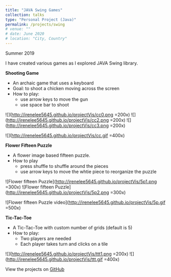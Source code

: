 ```yaml
---
title: "JAVA Swing Games"
collection: talks
type: "Personal Project (Java)"
permalink: /projects/swing
# venue: ""
# date: June 2020
# location: "City, Country"
---
```

Summer 2019

I have created various games as I explored JAVA Swing library.

**Shooting Game**
* An archaic game that uses a keyboard
* Goal: to shoot a chicken moving across the screen
* How to play:
    * use arrow keys to move the gun
    * use space bar to shoot

![](http://irenelee5645.github.io/projectVis/cc0.png =200x) ![](http://irenelee5645.github.io/projectVis/cc2.png =200x) ![](http://irenelee5645.github.io/projectVis/cc3.png =200x)

![](http://irenelee5645.github.io/projectVis/cc.gif =400x)


**Flower Fifteen Puzzle**
* A flower image based fifteen puzzle.
* How to play
    * press shuffle to shuffle around the pieces
    * use arrow keys to move the whtie piece to reorganize the puzzle

![Flower fifteen Puzzle](http://irenelee5645.github.io/projectVis/5p1.png =300x) ![Flower fifteen Puzzle](http://irenelee5645.github.io/projectVis/5p2.png =300x)

![Flower fifteen Puzzle video](http://irenelee5645.github.io/projectVis/5p.gif =500x) 


**Tic-Tac-Toe**
* A Tic-Tac-Toe with custom number of grids (default is 5)
* How to play:
    * Two players are needed
    * Each player takes turn and clicks on a tile

![](http://irenelee5645.github.io/projectVis/ttt1.png =200x)
![](http://irenelee5645.github.io/projectVis/ttt.gif =400x)

View the projects on [GitHub](https://github.com/irenelee5645/Java-Swing-Games/tree/master/Swing%20Games)